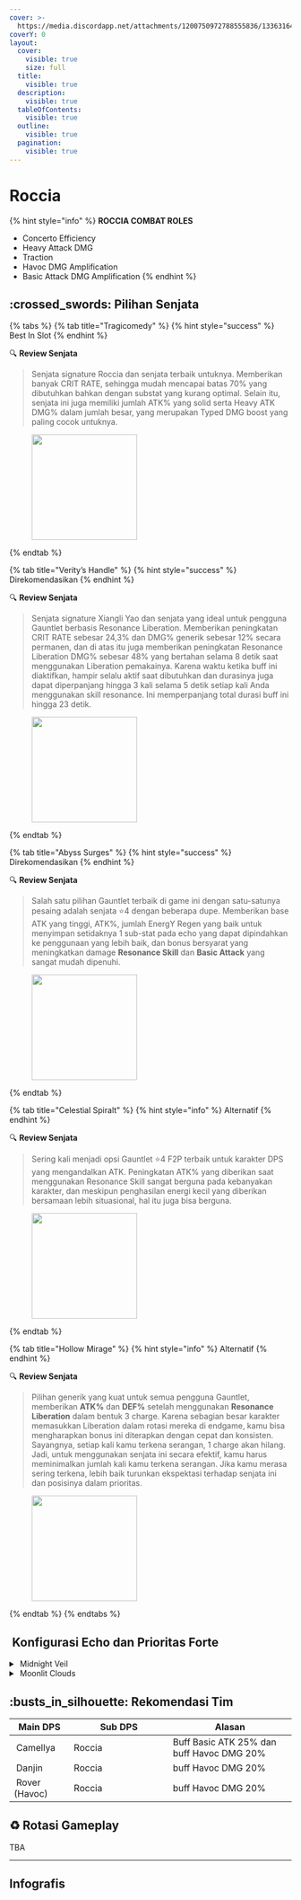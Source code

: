 ```yaml
---
cover: >-
  https://media.discordapp.net/attachments/1200750972788555836/1336316439413522525/image.png?ex=67a35d2a&is=67a20baa&hm=aac4efc6b74f712096993ee65d00130d88fa99a9a56dded33a6a783effdb8c6e&=&format=webp&quality=lossless&width=825&height=150
coverY: 0
layout:
  cover:
    visible: true
    size: full
  title:
    visible: true
  description:
    visible: true
  tableOfContents:
    visible: true
  outline:
    visible: true
  pagination:
    visible: true
---
```


# Roccia

{% hint style="info" %}
**ROCCIA COMBAT ROLES**

* Concerto Efficiency
* Heavy Attack DMG
* Traction
* Havoc DMG Amplification
* Basic Attack DMG Amplification
{% endhint %}

## :crossed\_swords: Pilihan Senjata

{% tabs %}
{% tab title="Tragicomedy" %}
{% hint style="success" %}
Best In Slot
{% endhint %}

:mag: **Review Senjata**&#x20;

> Senjata signature Roccia dan senjata terbaik untuknya. Memberikan banyak CRIT RATE, sehingga mudah mencapai batas 70% yang dibutuhkan bahkan dengan substat yang kurang optimal. Selain itu, senjata ini juga memiliki jumlah ATK% yang solid serta Heavy ATK DMG% dalam jumlah besar, yang merupakan Typed DMG boost yang paling cocok untuknya.

<figure><img src="https://wuthering.wiki/img/weapon_21040026.png" alt="" width="188"><figcaption></figcaption></figure>
{% endtab %}

{% tab title="Verity’s Handle" %}
{% hint style="success" %}
Direkomendasikan
{% endhint %}

:mag: **Review Senjata**&#x20;

> Senjata signature Xiangli Yao dan senjata yang ideal untuk pengguna Gauntlet berbasis Resonance Liberation. Memberikan peningkatan CRIT RATE sebesar 24,3% dan DMG% generik sebesar 12% secara permanen, dan di atas itu juga memberikan peningkatan Resonance Liberation DMG% sebesar 48% yang bertahan selama 8 detik saat menggunakan Liberation pemakainya. Karena waktu ketika buff ini diaktifkan, hampir selalu aktif saat dibutuhkan dan durasinya juga dapat diperpanjang hingga 3 kali selama 5 detik setiap kali Anda menggunakan skill resonance. Ini memperpanjang total durasi buff ini hingga 23 detik.

<figure><img src="https://wuthering.wiki/img/weapon_21040016.png" alt="" width="188"><figcaption></figcaption></figure>
{% endtab %}

{% tab title="Abyss Surges" %}
{% hint style="success" %}
Direkomendasikan
{% endhint %}

:mag: **Review Senjata**&#x20;

> Salah satu pilihan Gauntlet terbaik di game ini dengan satu-satunya pesaing adalah senjata :star:4 dengan beberapa dupe. Memberikan base ATK yang tinggi, ATK%, jumlah EnergY Regen yang baik untuk menyimpan setidaknya 1 sub-stat pada echo yang dapat dipindahkan ke penggunaan yang lebih baik, dan bonus bersyarat yang meningkatkan damage **Resonance Skill** dan **Basic Attack** yang sangat mudah dipenuhi.

<figure><img src="https://wuthering.wiki/img/weapon_21040015.png" alt="" width="188"><figcaption></figcaption></figure>
{% endtab %}

{% tab title="Celestial Spiralt" %}
{% hint style="info" %}
Alternatif
{% endhint %}

:mag: **Review Senjata**&#x20;

> Sering kali menjadi opsi Gauntlet :star:4 F2P terbaik untuk karakter DPS yang mengandalkan ATK. Peningkatan ATK% yang diberikan saat menggunakan Resonance Skill sangat berguna pada kebanyakan karakter, dan meskipun penghasilan energi kecil yang diberikan bersamaan lebih situasional, hal itu juga bisa berguna.

<figure><img src="https://wuthering.wiki/img/weapon_21040084.png" alt="" width="188"><figcaption></figcaption></figure>
{% endtab %}

{% tab title="Hollow Mirage" %}
{% hint style="info" %}
Alternatif
{% endhint %}

:mag: **Review Senjata**&#x20;

> Pilihan generik yang kuat untuk semua pengguna Gauntlet, memberikan **ATK%** dan **DEF%** setelah menggunakan **Resonance Liberation** dalam bentuk 3 charge. Karena sebagian besar karakter memasukkan Liberation dalam rotasi mereka di endgame, kamu bisa mengharapkan bonus ini diterapkan dengan cepat dan konsisten. Sayangnya, setiap kali kamu terkena serangan, 1 charge akan hilang. Jadi, untuk menggunakan senjata ini secara efektif, kamu harus meminimalkan jumlah kali kamu terkena serangan. Jika kamu merasa sering terkena, lebih baik turunkan ekspektasi terhadap senjata ini dan posisinya dalam prioritas.

<figure><img src="https://wuthering.wiki/img/weapon_21040064.png" alt="" width="188"><figcaption></figcaption></figure>
{% endtab %}
{% endtabs %}

## <img src="https://wuthering.wiki/img/item_10.png" alt="" data-size="line"> Konfigurasi Echo dan Prioritas Forte&#x20;

<details>

<summary><img src="https://wuthering.wiki/img/fettericon_12.png" alt="" data-size="line"> Midnight Veil</summary>

Nightmare: Impermanence Heron - CR% / CDM%

![](https://wuthering.wiki/img/monster_330000150.png)&#x20;

#### Echo Sett

* 3 - <mark style="color:orange;">**Havoc DMG**</mark> bonus%
* 3 - <mark style="color:orange;">**Havoc DMG**</mark> bonus%
* 1 - ATK%
* 1 - ATK%

#### Prioritas Echo Substat

* CR% / CDM%
* ER% (min 110)
* ATK%
* HA damage bonus%
* Flat ATK

#### Prioritas Forte

forte circuit   >   Reso Lib   >   Reso skill   >   BA   >   intro

</details>

<details>

<summary><img src="https://wuthering.wiki/img/fettericon_8.png" alt="" data-size="line"> Moonlit Clouds</summary>

Impermenance Heron - CR% / CDM%

![](https://wuthering.wiki/img/monster_330000030.png)

#### Echo Sett

* 3 - <mark style="color:orange;">**Havoc DMG**</mark> bonus%
* 3 - <mark style="color:orange;">**Havoc DMG**</mark> bonus%
* 1 - ATK%
* 1 - ATK%

#### Prioritas Echo Substat

* CR% / CDM%
* ER% (min 110)
* ATK%
* HA damage bonus%
* Flat ATK

#### Prioritas Forte

forte circuit   >   Reso Lib   >   Reso skill   >   BA   >   intro

</details>

## :busts\_in\_silhouette: Rekomendasi Tim

<table><thead><tr><th>Main DPS</th><th width="160.8193359375">Sub DPS</th><th>Alasan</th></tr></thead><tbody><tr><td><img src="https://media.discordapp.net/attachments/1200750972788555836/1336417062167248916/5.png?ex=67a3bae1&#x26;is=67a26961&#x26;hm=580958e9023b9cb93f7714ef1134bf26cd1ee41ee74fb6cf6c1a139a84476a40&#x26;=&#x26;format=webp&#x26;quality=lossless" alt="" data-size="line"><img src="https://wuthering.wiki/img/fettericon_6.png" alt="" data-size="line"> Camellya</td><td><img src="https://media.discordapp.net/attachments/1200750972788555836/1336417063408762931/10.png?ex=67a3bae1&#x26;is=67a26961&#x26;hm=0d6a46b5c2ac745bf8b76a8472101e25767aea43f90f6a03eb0caf4bc5cd9437&#x26;=&#x26;format=webp&#x26;quality=lossless" alt="" data-size="line"><img src="https://wuthering.wiki/img/fettericon_12.png" alt="" data-size="line"><img src="https://wuthering.wiki/img/fettericon_8.png" alt="" data-size="line">Roccia</td><td>Buff Basic ATK 25% dan buff Havoc DMG 20%</td></tr><tr><td><img src="https://media.discordapp.net/attachments/1200750972788555836/1336416908077039686/25.png?ex=67a3babc&#x26;is=67a2693c&#x26;hm=5ebd87215d8d54360e8b13e5674136928c8386572e50f2ed3a4e3393584793e8&#x26;=&#x26;format=webp&#x26;quality=lossless" alt="" data-size="line"><img src="https://wuthering.wiki/img/fettericon_6.png" alt="" data-size="line"> Danjin</td><td><img src="https://media.discordapp.net/attachments/1200750972788555836/1336417063408762931/10.png?ex=67a3bae1&#x26;is=67a26961&#x26;hm=0d6a46b5c2ac745bf8b76a8472101e25767aea43f90f6a03eb0caf4bc5cd9437&#x26;=&#x26;format=webp&#x26;quality=lossless" alt="" data-size="line"><img src="https://wuthering.wiki/img/fettericon_12.png" alt="" data-size="line"><img src="https://wuthering.wiki/img/fettericon_8.png" alt="" data-size="line">Roccia</td><td>buff Havoc DMG 20%</td></tr><tr><td><img src="https://media.discordapp.net/attachments/1200750972788555836/1336417063140331590/9.png?ex=67a463a1&#x26;is=67a31221&#x26;hm=3e6f6ee1441b82357d1c92f866961a27914d7039ef012cc06ff59301ded642b8&#x26;=&#x26;format=webp&#x26;quality=lossless" alt="" data-size="line"><img src="https://wuthering.wiki/img/fettericon_6.png" alt="" data-size="line"> Rover (Havoc)</td><td><img src="https://media.discordapp.net/attachments/1200750972788555836/1336417063408762931/10.png?ex=67a3bae1&#x26;is=67a26961&#x26;hm=0d6a46b5c2ac745bf8b76a8472101e25767aea43f90f6a03eb0caf4bc5cd9437&#x26;=&#x26;format=webp&#x26;quality=lossless" alt="" data-size="line"><img src="https://wuthering.wiki/img/fettericon_12.png" alt="" data-size="line"><img src="https://wuthering.wiki/img/fettericon_8.png" alt="" data-size="line">Roccia</td><td>buff Havoc DMG 20%</td></tr></tbody></table>

## :recycle: Rotasi Gameplay

TBA

***

## Infografis

<figure><img src="https://media.discordapp.net/attachments/1200750972788555836/1336360854723235911/2.png?ex=67a42f48&#x26;is=67a2ddc8&#x26;hm=31ef6dc888dc12d902a417f4d4667c0c29356cd5646e75ca047e98b105bfa4e7&#x26;=&#x26;format=webp&#x26;quality=lossless&#x26;width=1202&#x26;height=676" alt=""><figcaption></figcaption></figure>

